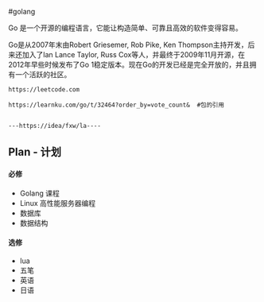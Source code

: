 #golang

Go 是一个开源的编程语言，它能让构造简单、可靠且高效的软件变得容易。

Go是从2007年末由Robert Griesemer, Rob Pike, Ken Thompson主持开发，后来还加入了Ian Lance Taylor, Russ Cox等人，并最终于2009年11月开源，在2012年早些时候发布了Go 1稳定版本。现在Go的开发已经是完全开放的，并且拥有一个活跃的社区。


    https://leetcode.com

    https://learnku.com/go/t/32464?order_by=vote_count&  #包的引用

	
	---https://idea/fxw/la----


## Plan - 计划 ##

#### 必修 ####

- Golang 课程
- Linux 高性能服务器编程
- 数据库
- 数据结构

#### 选修 ####

- lua
- 五笔
- 英语
- 日语
